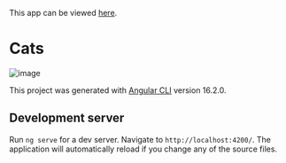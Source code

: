 This app can be viewed [here](http://portfoliosite.catz.s3-website.us-east-2.amazonaws.com/).

# Cats

![image](https://s3.us-east-2.amazonaws.com/portfoliosite.catz/assets/images/catz.png)

This project was generated with [Angular CLI](https://github.com/angular/angular-cli) version 16.2.0.

## Development server

Run `ng serve` for a dev server. Navigate to `http://localhost:4200/`. The application will automatically reload if you change any of the source files.

